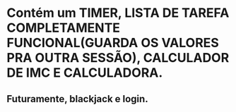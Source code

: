 # Contém um TIMER, LISTA DE TAREFA COMPLETAMENTE FUNCIONAL(GUARDA OS VALORES PRA OUTRA SESSÃO), CALCULADOR DE IMC E CALCULADORA.
## Futuramente, blackjack e login.
